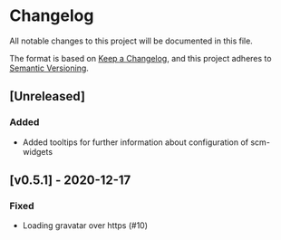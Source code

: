 # Changelog
All notable changes to this project will be documented in this file.

The format is based on [Keep a Changelog](https://keepachangelog.com/en/1.0.0/),
and this project adheres to [Semantic Versioning](https://semver.org/spec/v2.0.0.html).

## [Unreleased]

### Added
* Added tooltips for further information about configuration of scm-widgets

## [v0.5.1] - 2020-12-17

### Fixed

* Loading gravatar over https (#10) 
